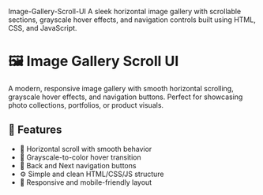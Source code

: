 Image-Gallery-Scroll-UI
A sleek horizontal image gallery with scrollable sections, grayscale hover effects, and navigation controls built using HTML, CSS, and JavaScript.
# 🖼️ Image Gallery Scroll UI

A modern, responsive image gallery with smooth horizontal scrolling, grayscale hover effects, and navigation buttons. Perfect for showcasing photo collections, portfolios, or product visuals.

## 🚀 Features

- 🔄 Horizontal scroll with smooth behavior
- 🎨 Grayscale-to-color hover transition
- 🔘 Back and Next navigation buttons
- ⚙️ Simple and clean HTML/CSS/JS structure
- 📱 Responsive and mobile-friendly layout


